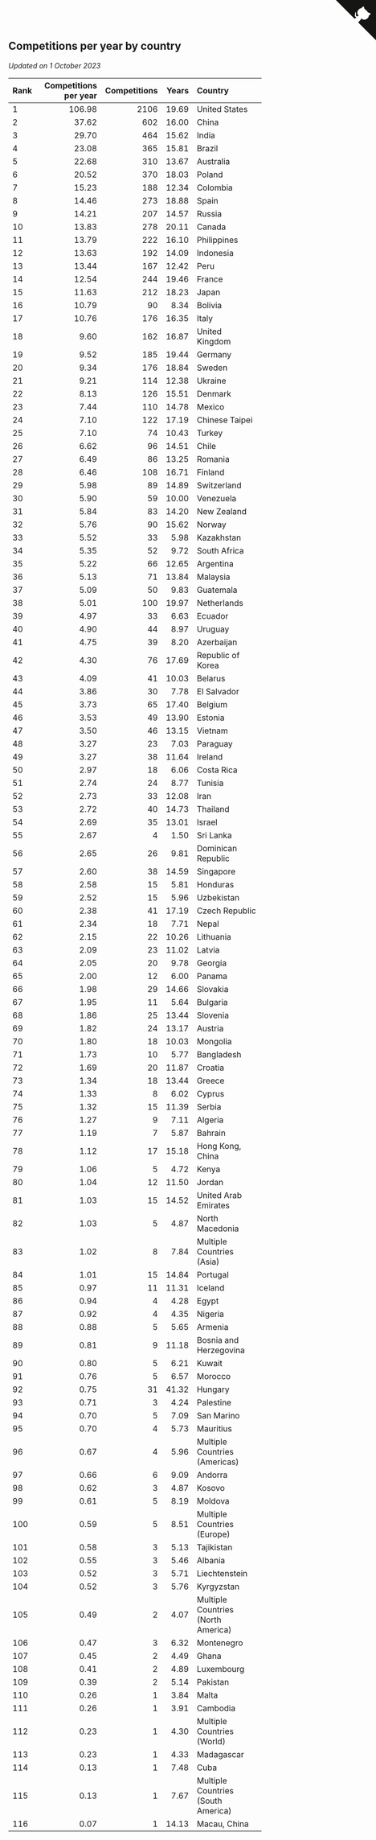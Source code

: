 ## Competitions per year by country

*Updated on  1 October 2023*

| Rank | Competitions per year | Competitions | Years | Country |
| :--- | ---: | ---: | ---: | :--- |
| 1 | 106.98 | 2106 | 19.69 | United States |
| 2 | 37.62 | 602 | 16.00 | China |
| 3 | 29.70 | 464 | 15.62 | India |
| 4 | 23.08 | 365 | 15.81 | Brazil |
| 5 | 22.68 | 310 | 13.67 | Australia |
| 6 | 20.52 | 370 | 18.03 | Poland |
| 7 | 15.23 | 188 | 12.34 | Colombia |
| 8 | 14.46 | 273 | 18.88 | Spain |
| 9 | 14.21 | 207 | 14.57 | Russia |
| 10 | 13.83 | 278 | 20.11 | Canada |
| 11 | 13.79 | 222 | 16.10 | Philippines |
| 12 | 13.63 | 192 | 14.09 | Indonesia |
| 13 | 13.44 | 167 | 12.42 | Peru |
| 14 | 12.54 | 244 | 19.46 | France |
| 15 | 11.63 | 212 | 18.23 | Japan |
| 16 | 10.79 | 90 | 8.34 | Bolivia |
| 17 | 10.76 | 176 | 16.35 | Italy |
| 18 | 9.60 | 162 | 16.87 | United Kingdom |
| 19 | 9.52 | 185 | 19.44 | Germany |
| 20 | 9.34 | 176 | 18.84 | Sweden |
| 21 | 9.21 | 114 | 12.38 | Ukraine |
| 22 | 8.13 | 126 | 15.51 | Denmark |
| 23 | 7.44 | 110 | 14.78 | Mexico |
| 24 | 7.10 | 122 | 17.19 | Chinese Taipei |
| 25 | 7.10 | 74 | 10.43 | Turkey |
| 26 | 6.62 | 96 | 14.51 | Chile |
| 27 | 6.49 | 86 | 13.25 | Romania |
| 28 | 6.46 | 108 | 16.71 | Finland |
| 29 | 5.98 | 89 | 14.89 | Switzerland |
| 30 | 5.90 | 59 | 10.00 | Venezuela |
| 31 | 5.84 | 83 | 14.20 | New Zealand |
| 32 | 5.76 | 90 | 15.62 | Norway |
| 33 | 5.52 | 33 | 5.98 | Kazakhstan |
| 34 | 5.35 | 52 | 9.72 | South Africa |
| 35 | 5.22 | 66 | 12.65 | Argentina |
| 36 | 5.13 | 71 | 13.84 | Malaysia |
| 37 | 5.09 | 50 | 9.83 | Guatemala |
| 38 | 5.01 | 100 | 19.97 | Netherlands |
| 39 | 4.97 | 33 | 6.63 | Ecuador |
| 40 | 4.90 | 44 | 8.97 | Uruguay |
| 41 | 4.75 | 39 | 8.20 | Azerbaijan |
| 42 | 4.30 | 76 | 17.69 | Republic of Korea |
| 43 | 4.09 | 41 | 10.03 | Belarus |
| 44 | 3.86 | 30 | 7.78 | El Salvador |
| 45 | 3.73 | 65 | 17.40 | Belgium |
| 46 | 3.53 | 49 | 13.90 | Estonia |
| 47 | 3.50 | 46 | 13.15 | Vietnam |
| 48 | 3.27 | 23 | 7.03 | Paraguay |
| 49 | 3.27 | 38 | 11.64 | Ireland |
| 50 | 2.97 | 18 | 6.06 | Costa Rica |
| 51 | 2.74 | 24 | 8.77 | Tunisia |
| 52 | 2.73 | 33 | 12.08 | Iran |
| 53 | 2.72 | 40 | 14.73 | Thailand |
| 54 | 2.69 | 35 | 13.01 | Israel |
| 55 | 2.67 | 4 | 1.50 | Sri Lanka |
| 56 | 2.65 | 26 | 9.81 | Dominican Republic |
| 57 | 2.60 | 38 | 14.59 | Singapore |
| 58 | 2.58 | 15 | 5.81 | Honduras |
| 59 | 2.52 | 15 | 5.96 | Uzbekistan |
| 60 | 2.38 | 41 | 17.19 | Czech Republic |
| 61 | 2.34 | 18 | 7.71 | Nepal |
| 62 | 2.15 | 22 | 10.26 | Lithuania |
| 63 | 2.09 | 23 | 11.02 | Latvia |
| 64 | 2.05 | 20 | 9.78 | Georgia |
| 65 | 2.00 | 12 | 6.00 | Panama |
| 66 | 1.98 | 29 | 14.66 | Slovakia |
| 67 | 1.95 | 11 | 5.64 | Bulgaria |
| 68 | 1.86 | 25 | 13.44 | Slovenia |
| 69 | 1.82 | 24 | 13.17 | Austria |
| 70 | 1.80 | 18 | 10.03 | Mongolia |
| 71 | 1.73 | 10 | 5.77 | Bangladesh |
| 72 | 1.69 | 20 | 11.87 | Croatia |
| 73 | 1.34 | 18 | 13.44 | Greece |
| 74 | 1.33 | 8 | 6.02 | Cyprus |
| 75 | 1.32 | 15 | 11.39 | Serbia |
| 76 | 1.27 | 9 | 7.11 | Algeria |
| 77 | 1.19 | 7 | 5.87 | Bahrain |
| 78 | 1.12 | 17 | 15.18 | Hong Kong, China |
| 79 | 1.06 | 5 | 4.72 | Kenya |
| 80 | 1.04 | 12 | 11.50 | Jordan |
| 81 | 1.03 | 15 | 14.52 | United Arab Emirates |
| 82 | 1.03 | 5 | 4.87 | North Macedonia |
| 83 | 1.02 | 8 | 7.84 | Multiple Countries (Asia) |
| 84 | 1.01 | 15 | 14.84 | Portugal |
| 85 | 0.97 | 11 | 11.31 | Iceland |
| 86 | 0.94 | 4 | 4.28 | Egypt |
| 87 | 0.92 | 4 | 4.35 | Nigeria |
| 88 | 0.88 | 5 | 5.65 | Armenia |
| 89 | 0.81 | 9 | 11.18 | Bosnia and Herzegovina |
| 90 | 0.80 | 5 | 6.21 | Kuwait |
| 91 | 0.76 | 5 | 6.57 | Morocco |
| 92 | 0.75 | 31 | 41.32 | Hungary |
| 93 | 0.71 | 3 | 4.24 | Palestine |
| 94 | 0.70 | 5 | 7.09 | San Marino |
| 95 | 0.70 | 4 | 5.73 | Mauritius |
| 96 | 0.67 | 4 | 5.96 | Multiple Countries (Americas) |
| 97 | 0.66 | 6 | 9.09 | Andorra |
| 98 | 0.62 | 3 | 4.87 | Kosovo |
| 99 | 0.61 | 5 | 8.19 | Moldova |
| 100 | 0.59 | 5 | 8.51 | Multiple Countries (Europe) |
| 101 | 0.58 | 3 | 5.13 | Tajikistan |
| 102 | 0.55 | 3 | 5.46 | Albania |
| 103 | 0.52 | 3 | 5.71 | Liechtenstein |
| 104 | 0.52 | 3 | 5.76 | Kyrgyzstan |
| 105 | 0.49 | 2 | 4.07 | Multiple Countries (North America) |
| 106 | 0.47 | 3 | 6.32 | Montenegro |
| 107 | 0.45 | 2 | 4.49 | Ghana |
| 108 | 0.41 | 2 | 4.89 | Luxembourg |
| 109 | 0.39 | 2 | 5.14 | Pakistan |
| 110 | 0.26 | 1 | 3.84 | Malta |
| 111 | 0.26 | 1 | 3.91 | Cambodia |
| 112 | 0.23 | 1 | 4.30 | Multiple Countries (World) |
| 113 | 0.23 | 1 | 4.33 | Madagascar |
| 114 | 0.13 | 1 | 7.48 | Cuba |
| 115 | 0.13 | 1 | 7.67 | Multiple Countries (South America) |
| 116 | 0.07 | 1 | 14.13 | Macau, China |


<a href="https://github.com/JustinTimeCuber/wca_statistics" class="github-corner" aria-label="View source on Github"><svg width="80" height="80" viewBox="0 0 250 250" style="fill:#151513; color:#fff; position: absolute; top: 0; border: 0; right: 0;" aria-hidden="true"><path d="M0,0 L115,115 L130,115 L142,142 L250,250 L250,0 Z"></path><path d="M128.3,109.0 C113.8,99.7 119.0,89.6 119.0,89.6 C122.0,82.7 120.5,78.6 120.5,78.6 C119.2,72.0 123.4,76.3 123.4,76.3 C127.3,80.9 125.5,87.3 125.5,87.3 C122.9,97.6 130.6,101.9 134.4,103.2" fill="currentColor" style="transform-origin: 130px 106px;" class="octo-arm"></path><path d="M115.0,115.0 C114.9,115.1 118.7,116.5 119.8,115.4 L133.7,101.6 C136.9,99.2 139.9,98.4 142.2,98.6 C133.8,88.0 127.5,74.4 143.8,58.0 C148.5,53.4 154.0,51.2 159.7,51.0 C160.3,49.4 163.2,43.6 171.4,40.1 C171.4,40.1 176.1,42.5 178.8,56.2 C183.1,58.6 187.2,61.8 190.9,65.4 C194.5,69.0 197.7,73.2 200.1,77.6 C213.8,80.2 216.3,84.9 216.3,84.9 C212.7,93.1 206.9,96.0 205.4,96.6 C205.1,102.4 203.0,107.8 198.3,112.5 C181.9,128.9 168.3,122.5 157.7,114.1 C157.9,116.9 156.7,120.9 152.7,124.9 L141.0,136.5 C139.8,137.7 141.6,141.9 141.8,141.8 Z" fill="currentColor" class="octo-body"></path></svg></a><style>.github-corner:hover .octo-arm{animation:octocat-wave 560ms ease-in-out}@keyframes octocat-wave{0%,100%{transform:rotate(0)}20%,60%{transform:rotate(-25deg)}40%,80%{transform:rotate(10deg)}}@media (max-width:500px){.github-corner:hover .octo-arm{animation:none}.github-corner .octo-arm{animation:octocat-wave 560ms ease-in-out}}</style>
